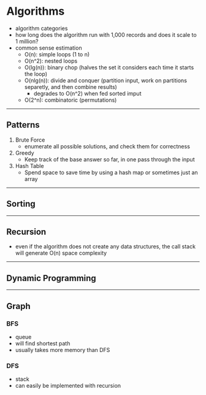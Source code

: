 # Algorithms
- algorithm categories
- how long does the algorithm run with 1,000 records and does it scale to 1 million?
- common sense estimation
    - O(n): simple loops (1 to n)
    - O(n^2): nested loops
    - O(lg(n)): binary chop (halves the set it considers each time it starts the loop)
    - O(nlg(n)): divide and conquer (partition input, work on partitions separetly, and then combine results)
        - degrades to O(n^2) when fed sorted imput
    - O(2^n): combinatoric (permutations)

---
## Patterns
1. Brute Force
    - enumerate all possible solutions, and check them for correctness
2. Greedy
    - Keep track of the base answer so far, in one pass through the input
3. Hash Table
    - Spend space to save time by using a hash map or sometimes just an array

---
## Sorting

---
## Recursion
- even if the algorithm does not create any data structures, the call stack will generate O(n) space complexity

---
## Dynamic Programming


---
## Graph

### BFS
- queue
- will find shortest path
- usually takes more memory than DFS

### DFS
- stack
- can easily be implemented with recursion